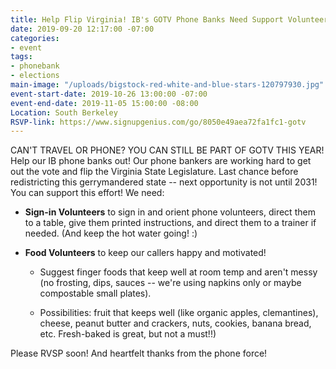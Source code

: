 ```yaml
---
title: Help Flip Virginia! IB's GOTV Phone Banks Need Support Volunteers!
date: 2019-09-20 12:17:00 -07:00
categories:
- event
tags:
- phonebank
- elections
main-image: "/uploads/bigstock-red-white-and-blue-stars-120797930.jpg"
event-start-date: 2019-10-26 13:00:00 -07:00
event-end-date: 2019-11-05 15:00:00 -08:00
Location: South Berkeley
RSVP-link: https://www.signupgenius.com/go/8050e49aea72fa1fc1-gotv
---
```


CAN'T TRAVEL OR PHONE? YOU CAN STILL BE PART OF GOTV THIS YEAR! Help our IB phone banks out! Our phone bankers are working hard to get out the vote and flip the Virginia State Legislature. Last chance before redistricting this gerrymandered state -- next opportunity is not until 2031! You can support this effort! We need:

* **Sign-in Volunteers** to sign in and orient phone volunteers, direct them to a table, give them printed instructions, and direct them to a trainer if needed. (And keep the hot water going! :)

* **Food Volunteers** to keep our callers happy and motivated!

  * Suggest finger foods that keep well at room temp and aren't messy (no frosting, dips, sauces -- we're using napkins only or maybe compostable small plates).

  * Possibilities: fruit that keeps well (like organic apples, clemantines), cheese, peanut butter and crackers, nuts, cookies, banana bread, etc. Fresh-baked is great, but not a must!!)

Please RVSP soon! And heartfelt thanks from the phone force!